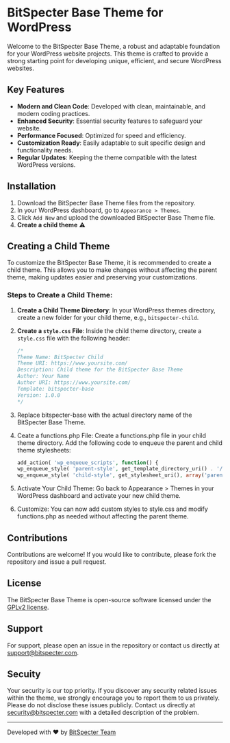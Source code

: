 # BitSpecter Base Theme for WordPress

Welcome to the BitSpecter Base Theme, a robust and adaptable foundation for your WordPress website projects. This theme is crafted to provide a strong starting point for developing unique, efficient, and secure WordPress websites.

## Key Features

- **Modern and Clean Code**: Developed with clean, maintainable, and modern coding practices.
- **Enhanced Security**: Essential security features to safeguard your website.
- **Performance Focused**: Optimized for speed and efficiency.
- **Customization Ready**: Easily adaptable to suit specific design and functionality needs.
- **Regular Updates**: Keeping the theme compatible with the latest WordPress versions.

## Installation

1. Download the BitSpecter Base Theme files from the repository.
2. In your WordPress dashboard, go to `Appearance > Themes`.
3. Click `Add New` and upload the downloaded BitSpecter Base Theme file.
4. **Create a child theme** ⚠️

## Creating a Child Theme

To customize the BitSpecter Base Theme, it is recommended to create a child theme. This allows you to make changes without affecting the parent theme, making updates easier and preserving your customizations.

### Steps to Create a Child Theme: 

1. **Create a Child Theme Directory**: In your WordPress themes directory, create a new folder for your child theme, e.g., `bitspecter-child`.

2. **Create a `style.css` File**: Inside the child theme directory, create a `style.css` file with the following header:

   ```css
   /*
   Theme Name: BitSpecter Child
   Theme URI: https://www.yoursite.com/
   Description: Child theme for the BitSpecter Base Theme
   Author: Your Name
   Author URI: https://www.yoursite.com/
   Template: bitspecter-base
   Version: 1.0.0
   */
   ```

3. Replace bitspecter-base with the actual directory name of the BitSpecter Base Theme.

4. Ceate a functions.php File: Create a functions.php file in your child theme directory. Add the following code to enqueue the parent and child theme stylesheets:
    ```php
    add_action( 'wp_enqueue_scripts', function() {
    wp_enqueue_style( 'parent-style', get_template_directory_uri() . '/style.css' );
    wp_enqueue_style( 'child-style', get_stylesheet_uri(), array('parent-style') );
    ```

5. Activate Your Child Theme: Go back to Appearance > Themes in your WordPress dashboard and activate your new child theme.

6. Customize: You can now add custom styles to style.css and modify functions.php as needed without affecting the parent theme.


## Contributions

Contributions are welcome! If you would like to contribute, please fork the repository and issue a pull request.

## License

The BitSpecter Base Theme is open-source software licensed under the [GPLv2 license](LICENSE).

## Support

For support, please open an issue in the repository or contact us directly at support@bitspecter.com.

## Secuity

Your security is our top priority. If you discover any security related issues within the theme, we strongly encourage you to report them to us privately. Please do not disclose these issues publicly. Contact us directly at security@bitspecter.com with a detailed description of the problem. 

---

Developed with ❤ by [BitSpecter Team](https://www.bitspecter.com)
